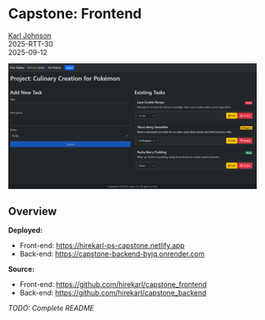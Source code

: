 # Capstone: Frontend

[Karl Johnson](https://github.com/hirekarl)  
2025-RTT-30  
<time datetime="2025-09-12">2025-09-12</time>  

![Screenshot of Pro-Tasker's project detail page with three tasks for the given project.](./preview.png)

## Overview

**Deployed:**
- Front-end: https://hirekarl-ps-capstone.netlify.app
- Back-end: https://capstone-backend-byjq.onrender.com

**Source:**
- Front-end: https://github.com/hirekarl/capstone_frontend
- Back-end: https://github.com/hirekarl/capstone_backend

*TODO: Complete README*